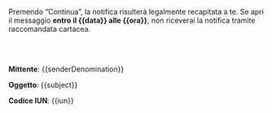 Premendo “Continua”, la notifica risulterà legalmente recapitata a te. Se apri il messaggio **entro il {{data}} alle {{ora}}**, non riceverai la notifica tramite raccomandata cartacea.

<br />
<br />

__Mittente__: {{senderDenomination}}

__Oggetto__: {{subject}}

__Codice IUN__: {{iun}}